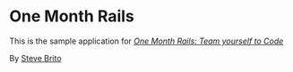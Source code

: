 # One Month Rails

This is the sample application for
[*One Month Rails: Team yourself to Code*](http://onemonthrails.com)

By [Steve Brito](http://google.com)